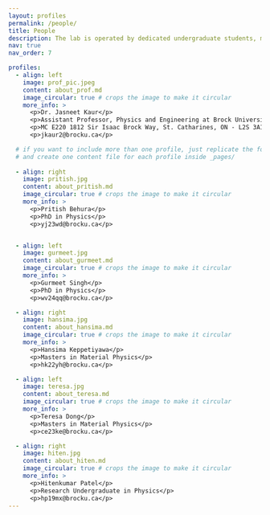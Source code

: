 ```yaml
---
layout: profiles
permalink: /people/
title: People
description: The lab is operated by dedicated undergraduate students, master's students, and PhD candidates, each bringing unique skills and perspectives to our multidisciplinary research projects. Dr. Kaur and her team are committed to fostering an environment of learning and innovation.
nav: true
nav_order: 7

profiles:
  - align: left
    image: prof_pic.jpeg
    content: about_prof.md
    image_circular: true # crops the image to make it circular
    more_info: >
      <p>Dr. Jasneet Kaur</p>
      <p>Assistant Professor, Physics and Engineering at Brock University.</p>
      <p>MC E220 1812 Sir Isaac Brock Way, St. Catharines, ON - L2S 3A1</p>
      <p>jkaur2@brocku.ca</p>

  # if you want to include more than one profile, just replicate the following block
  # and create one content file for each profile inside _pages/
  
  - align: right
    image: pritish.jpg
    content: about_pritish.md
    image_circular: true # crops the image to make it circular
    more_info: >
      <p>Pritish Behura</p>
      <p>PhD in Physics</p>
      <p>yj23wd@brocku.ca</p>


  - align: left
    image: gurmeet.jpg
    content: about_gurmeet.md
    image_circular: true # crops the image to make it circular
    more_info: >
      <p>Gurmeet Singh</p>
      <p>PhD in Physics</p>
      <p>wv24qq@brocku.ca</p>

  - align: right
    image: hansima.jpg
    content: about_hansima.md
    image_circular: true # crops the image to make it circular
    more_info: >
      <p>Hansima Keppetiyawa</p>
      <p>Masters in Material Physics</p>
      <p>hk22yh@brocku.ca</p>

  - align: left
    image: teresa.jpg
    content: about_teresa.md
    image_circular: true # crops the image to make it circular
    more_info: >
      <p>Teresa Dong</p>
      <p>Masters in Material Physics</p>
      <p>ce23ke@brocku.ca</p>

  - align: right
    image: hiten.jpg
    content: about_hiten.md
    image_circular: true # crops the image to make it circular
    more_info: >
      <p>Hitenkumar Patel</p>
      <p>Research Undergraduate in Physics</p>
      <p>hp19mx@brocku.ca</p>
---
```

